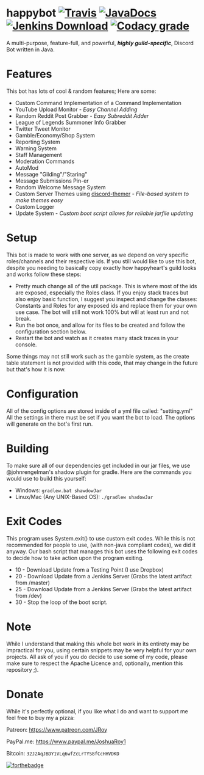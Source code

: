 # happybot [![Travis](https://img.shields.io/travis/JRoy/happybot.svg?style=for-the-badge)](https://travis-ci.org/JRoy/happybot) [![JavaDocs](https://img.shields.io/badge/javadocs-view-brightgreen.svg?style=for-the-badge)](https://jroy.github.io/happybot/javadocs/) [![Jenkins Download](https://img.shields.io/badge/jenkins-download-blue.svg?style=for-the-badge)](http://142.44.162.101:8080/job/happybot//)  [![Codacy grade](https://img.shields.io/codacy/grade/8c61619d7c67461083fc9386bd5b6c87.svg?style=for-the-badge)](https://app.codacy.com/project/JRoy/happybot/dashboard)
A multi-purpose, feature-full, and powerful, ***highly guild-specific***, Discord Bot written in Java.

# Features
This bot has lots of cool & random features; Here are some:
* Custom Command Implementation of a Command Implementation
* YouTube Upload Monitor - *Easy Channel Adding*
* Random Reddit Post Grabber - *Easy Subreddit Adder*
* League of Legends Summoner Info Grabber
* Twitter Tweet Monitor
* Gamble/Economy/Shop System
* Reporting System
* Warning System
* Staff Management
* Moderation Commands
* AutoMod
* Message "Gilding"/"Staring"
* Message Submissions Pin-er
* Random Welcome Message System
* Custom Server Themes using [discord-themer](https://github.com/JRoy/discord-themer) - *File-based system to make themes easy*
* Custom Logger
* Update System - *Custom boot script allows for reliable jarfile updating*

# Setup
This bot is made to work with one server, as we depend on very specific roles/channels and their respective ids.
If you still would like to use this bot, despite you needing to basically copy exactly how happyheart's guild looks and works follow these steps:
* Pretty much change all of the util package. This is where most of the ids are exposed, especially the Roles class. If you enjoy stack traces but also enjoy basic function, I suggest you inspect and change the classes: Constants and Roles for any exposed ids and replace them for your own use case. The bot will still not work 100% but will at least run and not break.
* Run the bot once, and allow for its files to be created and follow the configuration section below.
* Restart the bot and watch as it creates many stack traces in your console.

Some things may not still work such as the gamble system, as the create table statement is not provided with this code, that may change in the future but that's how it is now.

# Configuration
All of the config options are stored inside of a yml file called: "setting.yml" All the settings in there must be set if you want the bot to load. The options will generate on the bot's first run.

# Building
To make sure all of our dependencies get included in our jar files, we use @johnrengelman's shadow plugin for gradle. Here are the commands you would use to build this yourself:

* Windows: ```gradlew.bat shawdowJar```
* Linux/Mac (Any UNIX-Based OS): ```./gradlew shadowJar```

# Exit Codes
This program uses System.exit() to use custom exit codes. While this is not recommended for people to use, (with non-java compliant codes), we did it anyway.
Our bash script that manages this bot uses the following exit codes to decide how to take action upon the program exiting.
* 10 - Download Update from a Testing Point (I use Dropbox)
* 20 - Download Update from a Jenkins Server (Grabs the latest artifact from /master)
* 25 - Download Update from a Jenkins Server (Grabs the latest artifact from /dev)
* 30 - Stop the loop of the boot script.

# Note
While I understand that making this whole bot work in its entirety may be impractical for you, using certain snippets may be very helpful for your own projects. All ask of you if you do decide to use some of my code, please make sure to respect the Apache Licence and, optionally, mention this repository ;).

# Donate
While it's perfectly optional, if you like what I do and want to support me feel free to buy my a pizza:

Patreon: https://www.patreon.com/JRoy

PayPal.me: https://www.paypal.me/JoshuaRoy1

Bitcoin: `32J2AqJBDY1VLq6wfZcLrTYS8fCcHHVDKD`

[![forthebadge](http://forthebadge.com/images/badges/built-with-love.svg)]()
